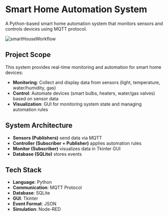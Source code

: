 # Smart Home Automation System

A Python-based smart home automation system that monitors sensors and controls devices using MQTT protocol.

![smartHouseWorkflow](./smartHouseWorkflow.png)

## Project Scope

This system provides real-time monitoring and automation for smart home devices:
- **Monitoring**: Collect and display data from sensors (light, temperature, water/humidity, gas)
- **Control**: Automate devices (smart bulbs, heaters, water/gas valves) based on sensor data
- **Visualization**: GUI for monitoring system state and managing automation rules

## System Architecture

- **Sensors (Publishers)** send data via MQTT
- **Controller (Subscriber + Publisher)** applies automation rules
- **Monitor (Subscriber)** visualizes data in Tkinter GUI
- **Database (SQLite)** stores events

## Tech Stack

- **Language**: Python
- **Communication**: MQTT Protocol
- **Database**: SQLite
- **GUI**: Tkinter
- **Event Format**: JSON
- **Simulation**: Node-RED
